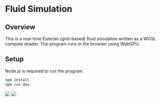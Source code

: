 # Fluid Simulation

## Overview

This is a real-time Eulerian (grid-based) fluid simulation written as a WGSL compute shader. The program runs in the browser using WebGPU.

## Setup

Node.js is required to run the program.

```bash
npm install
npm run dev
```

![](https://github.com/Dale-Xu1/fluid-simulation/assets/69087617/86126a1c-15c8-489c-9bb8-a433cf4e5da5)
![](https://github.com/Dale-Xu1/fluid-simulation/assets/69087617/830e7dd6-bf6e-4252-b9a4-d0fadfc748e9)
